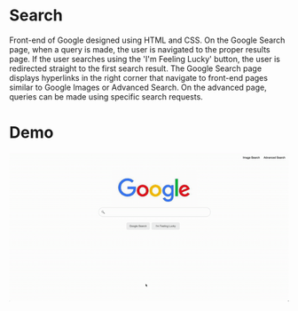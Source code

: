 # Search

Front-end of Google designed using HTML and CSS. On the Google Search page, when a query is made, the user is navigated to the proper results page. If the user searches using the 'I'm Feeling Lucky' button, the user is redirected straight to the first search result. The Google Search page displays hyperlinks in the right corner that navigate to front-end pages similar to Google Images or Advanced Search. On the advanced page, queries can be made using specific search requests.

# Demo
![Search Demo](demo.gif)
